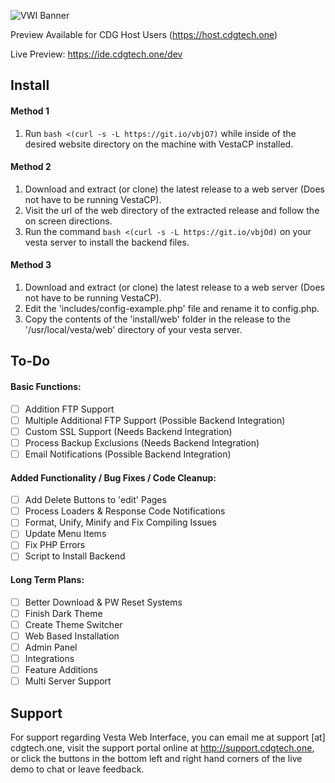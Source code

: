 ![VWI Banner](https://raw.githubusercontent.com/cdgco/VestaWebInterface/master/VWI%20Banner.png)

Preview Available for CDG Host Users (https://host.cdgtech.one)

Live Preview: https://ide.cdgtech.one/dev

## Install

#### Method 1

1. Run `bash <(curl -s -L https://git.io/vbjO7)` while inside of the desired website directory on the machine with VestaCP installed.

#### Method 2

1. Download and extract (or clone) the latest release to a web server (Does not have to be running VestaCP).
2. Visit the url of the web directory of the extracted release and follow the on screen directions.
3. Run the command `bash <(curl -s -L https://git.io/vbjOd)` on your vesta server to install the backend files.

#### Method 3

1. Download and extract (or clone) the latest release to a web server (Does not have to be running VestaCP).
2. Edit the 'includes/config-example.php' file and rename it to config.php.
3. Copy the contents of the 'install/web' folder in the release to the '/usr/local/vesta/web' directory of your vesta server.

## To-Do

#### Basic Functions:
- [ ] Addition FTP Support
- [ ] Multiple Additional FTP Support (Possible Backend Integration)
- [ ] Custom SSL Support (Needs Backend Integration)
- [ ] Process Backup Exclusions (Needs Backend Integration)
- [ ] Email Notifications (Possible Backend Integration)

#### Added Functionality / Bug Fixes / Code Cleanup:
- [ ] Add Delete Buttons to 'edit' Pages
- [ ] Process Loaders & Response Code Notifications
- [ ] Format, Unify, Minify and Fix Compiling Issues
- [ ] Update Menu Items
- [ ] Fix PHP Errors
- [ ] Script to Install Backend

#### Long Term Plans:
- [ ] Better Download & PW Reset Systems
- [ ] Finish Dark Theme
- [ ] Create Theme Switcher
- [ ] Web Based Installation
- [ ] Admin Panel
- [ ] Integrations
- [ ] Feature Additions
- [ ] Multi Server Support

## Support

For support regarding Vesta Web Interface, you can email me at support [at] cdgtech.one, visit the support portal online at http://support.cdgtech.one, or click the buttons in the bottom left and right hand corners of the live demo to chat or leave feedback.
